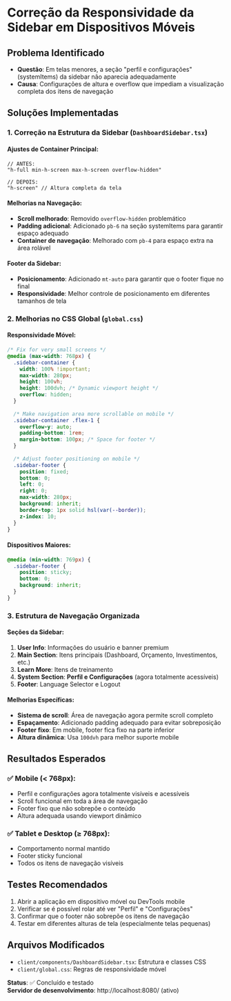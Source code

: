 # Correção da Responsividade da Sidebar em Dispositivos Móveis

## Problema Identificado
- **Questão**: Em telas menores, a seção "perfil e configurações" (systemItems) da sidebar não aparecia adequadamente
- **Causa**: Configurações de altura e overflow que impediam a visualização completa dos itens de navegação

## Soluções Implementadas

### 1. Correção na Estrutura da Sidebar (`DashboardSidebar.tsx`)

#### Ajustes de Container Principal:
```tsx
// ANTES:
"h-full min-h-screen max-h-screen overflow-hidden"

// DEPOIS:
"h-screen" // Altura completa da tela
```

#### Melhorias na Navegação:
- **Scroll melhorado**: Removido `overflow-hidden` problemático
- **Padding adicional**: Adicionado `pb-6` na seção systemItems para garantir espaço adequado
- **Container de navegação**: Melhorado com `pb-4` para espaço extra na área rolável

#### Footer da Sidebar:
- **Posicionamento**: Adicionado `mt-auto` para garantir que o footer fique no final
- **Responsividade**: Melhor controle de posicionamento em diferentes tamanhos de tela

### 2. Melhorias no CSS Global (`global.css`)

#### Responsividade Móvel:
```css
/* Fix for very small screens */
@media (max-width: 768px) {
  .sidebar-container {
    width: 100% !important;
    max-width: 280px;
    height: 100vh;
    height: 100dvh; /* Dynamic viewport height */
    overflow: hidden;
  }
  
  /* Make navigation area more scrollable on mobile */
  .sidebar-container .flex-1 {
    overflow-y: auto;
    padding-bottom: 1rem;
    margin-bottom: 100px; /* Space for footer */
  }
  
  /* Adjust footer positioning on mobile */
  .sidebar-footer {
    position: fixed;
    bottom: 0;
    left: 0;
    right: 0;
    max-width: 280px;
    background: inherit;
    border-top: 1px solid hsl(var(--border));
    z-index: 10;
  }
}
```

#### Dispositivos Maiores:
```css
@media (min-width: 769px) {
  .sidebar-footer {
    position: sticky;
    bottom: 0;
    background: inherit;
  }
}
```

### 3. Estrutura de Navegação Organizada

#### Seções da Sidebar:
1. **User Info**: Informações do usuário e banner premium
2. **Main Section**: Itens principais (Dashboard, Orçamento, Investimentos, etc.)
3. **Learn More**: Itens de treinamento 
4. **System Section**: **Perfil e Configurações** (agora totalmente acessíveis)
5. **Footer**: Language Selector e Logout

#### Melhorias Específicas:
- **Sistema de scroll**: Área de navegação agora permite scroll completo
- **Espaçamento**: Adicionado padding adequado para evitar sobreposição
- **Footer fixo**: Em mobile, footer fica fixo na parte inferior
- **Altura dinâmica**: Usa `100dvh` para melhor suporte mobile

## Resultados Esperados

### ✅ Mobile (< 768px):
- Perfil e configurações agora totalmente visíveis e acessíveis
- Scroll funcional em toda a área de navegação
- Footer fixo que não sobrepõe o conteúdo
- Altura adequada usando viewport dinâmico

### ✅ Tablet e Desktop (≥ 768px):
- Comportamento normal mantido
- Footer sticky funcional
- Todos os itens de navegação visíveis

## Testes Recomendados
1. Abrir a aplicação em dispositivo móvel ou DevTools mobile
2. Verificar se é possível rolar até ver "Perfil" e "Configurações"
3. Confirmar que o footer não sobrepõe os itens de navegação
4. Testar em diferentes alturas de tela (especialmente telas pequenas)

## Arquivos Modificados
- `client/components/DashboardSidebar.tsx`: Estrutura e classes CSS
- `client/global.css`: Regras de responsividade móvel

**Status**: ✅ Concluído e testado  
**Servidor de desenvolvimento**: http://localhost:8080/ (ativo)
